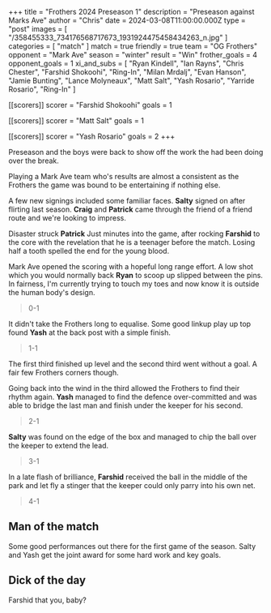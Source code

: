 +++
title = "Frothers 2024 Preseason 1"
description = "Preseason against Marks Ave"
author = "Chris"
date = 2024-03-08T11:00:00.000Z
type = "post"
images = [ "/358455333_734176568717673_1931924475458434263_n.jpg" ]
categories = [ "match" ]
match = true
friendly = true
team = "OG Frothers"
opponent = "Mark Ave"
season = "winter"
result = "Win"
frother_goals = 4
opponent_goals = 1
xi_and_subs = [
  "Ryan Kindell",
  "Ian Rayns",
  "Chris Chester",
  "Farshid Shokoohi",
  "Ring-In",
  "Milan Mrdalj",
  "Evan Hanson",
  "Jamie Bunting",
  "Lance Molyneaux",
  "Matt Salt",
  "Yash Rosario",
  "Yarride Rosario",
  "Ring-In"
]

[[scorers]]
scorer = "Farshid Shokoohi"
goals = 1

[[scorers]]
scorer = "Matt Salt"
goals = 1

[[scorers]]
scorer = "Yash Rosario"
goals = 2
+++

Preseason and the boys were back to show off the work the had been doing over the break.

Playing a Mark Ave team who's results are almost a consistent as the Frothers the game was bound to be entertaining if nothing else.

A few new signings included some familiar faces. **Salty** signed on after flirting last season. **Craig** and **Patrick** came through the friend of a friend route and we're looking to impress.

Disaster struck **Patrick** Just minutes into the game, after rocking **Farshid** to the core with the revelation that he is a teenager before the match. Losing half a tooth spelled the end for the young blood.

Mark Ave opened the scoring with a hopeful long range effort. A low shot which you would normally back **Ryan** to scoop up slipped between the pins. In fairness, I'm currently trying to touch my toes and now know it is outside the human body's design.

> 0-1

It didn't take the Frothers long to equalise. Some good linkup play up top found **Yash** at the back post with a simple finish.

> 1-1

The first third finished up level and the second third went without a goal. A fair few Frothers corners though.

Going back into the wind in the third allowed the Frothers to find their rhythm again. **Yash** managed to find the defence over-committed and was able to bridge the last man and finish under the keeper for his second.

> 2-1

**Salty** was found on the edge of the box and managed to chip the ball over the keeper to extend the lead.

> 3-1

In a late flash of brilliance, **Farshid** received the ball in the middle of the park and let fly a stinger that the keeper could only parry into his own net.

> 4-1

## Man of the match

Some good performances out there for the first game of the season. Salty and Yash get the joint award for some hard work and key goals.

## Dick of the day

Farshid that you, baby?
